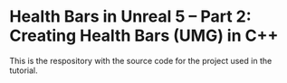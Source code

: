 # Health Bars in Unreal 5 – Part 2: Creating Health Bars (UMG) in C++

This is the respository with the source code for the project used in the tutorial.
